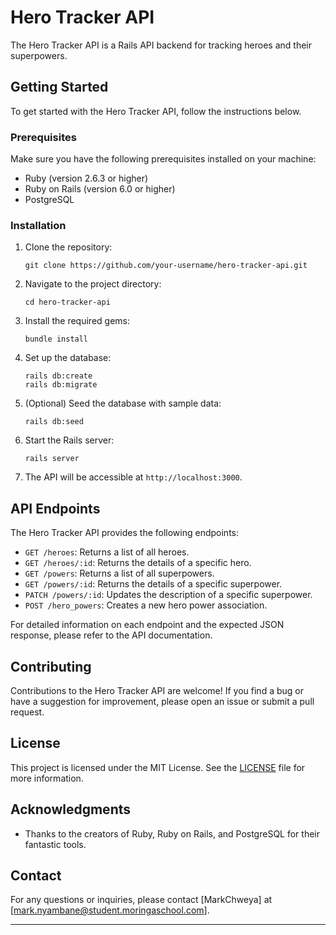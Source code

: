 # Hero Tracker API

The Hero Tracker API is a Rails API backend for tracking heroes and their superpowers.

## Getting Started

To get started with the Hero Tracker API, follow the instructions below.

### Prerequisites

Make sure you have the following prerequisites installed on your machine:

- Ruby (version 2.6.3 or higher)
- Ruby on Rails (version 6.0 or higher)
- PostgreSQL

### Installation

1. Clone the repository:

   ```shell
   git clone https://github.com/your-username/hero-tracker-api.git
   ```

2. Navigate to the project directory:

   ```shell
   cd hero-tracker-api
   ```

3. Install the required gems:

   ```shell
   bundle install
   ```

4. Set up the database:

   ```shell
   rails db:create
   rails db:migrate
   ```

5. (Optional) Seed the database with sample data:

   ```shell
   rails db:seed
   ```

6. Start the Rails server:

   ```shell
   rails server
   ```

7. The API will be accessible at `http://localhost:3000`.

## API Endpoints

The Hero Tracker API provides the following endpoints:

- `GET /heroes`: Returns a list of all heroes.
- `GET /heroes/:id`: Returns the details of a specific hero.
- `GET /powers`: Returns a list of all superpowers.
- `GET /powers/:id`: Returns the details of a specific superpower.
- `PATCH /powers/:id`: Updates the description of a specific superpower.
- `POST /hero_powers`: Creates a new hero power association.

For detailed information on each endpoint and the expected JSON response, please refer to the API documentation.

## Contributing

Contributions to the Hero Tracker API are welcome! If you find a bug or have a suggestion for improvement, please open an issue or submit a pull request.

## License

This project is licensed under the MIT License. See the [LICENSE](LICENSE) file for more information.

## Acknowledgments

- Thanks to the creators of Ruby, Ruby on Rails, and PostgreSQL for their fantastic tools.

## Contact

For any questions or inquiries, please contact [MarkChweya] at [mark.nyambane@student.moringaschool.com].

---
